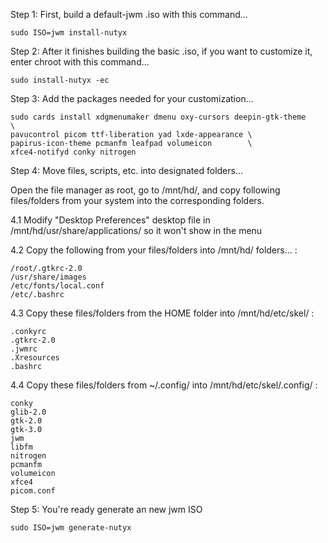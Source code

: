 

Step 1: First, build a default-jwm .iso with this command...

	sudo ISO=jwm install-nutyx


Step 2: After it finishes building the basic .iso, if you want
 	to customize it, enter chroot with this command...

	sudo install-nutyx -ec



Step 3: Add the packages needed for your customization...

	sudo cards install xdgmenumaker dmenu oxy-cursors deepin-gtk-theme      \
 	pavucontrol picom ttf-liberation yad lxde-appearance \
  	papirus-icon-theme pcmanfm leafpad volumeicon        \
   	xfce4-notifyd conky nitrogen



Step 4: Move files, scripts, etc. into designated folders...

Open the file manager as root, go to /mnt/hd/, and copy following
files/folders from your system into the corresponding folders.

4.1 Modify "Desktop Preferences" desktop file in /mnt/hd/usr/share/applications/ so it won't show in the menu
  
4.2 Copy the following from your files/folders into /mnt/hd/ folders... :

	/root/.gtkrc-2.0
	/usr/share/images
	/etc/fonts/local.conf
	/etc/.bashrc
 
 4.3 Copy these files/folders from the HOME folder into /mnt/hd/etc/skel/ :

	.conkyrc
	.gtkrc-2.0
	.jwmrc
	.Xresources
	.bashrc

4.4 Copy these files/folders from ~/.config/ into /mnt/hd/etc/skel/.config/ :

	conky 
	glib-2.0
	gtk-2.0
	gtk-3.0
	jwm
	libfm
	nitrogen
	pcmanfm
	volumeicon
	xfce4
	picom.conf


Step 5: You're ready generate an new jwm ISO

	sudo ISO=jwm generate-nutyx

